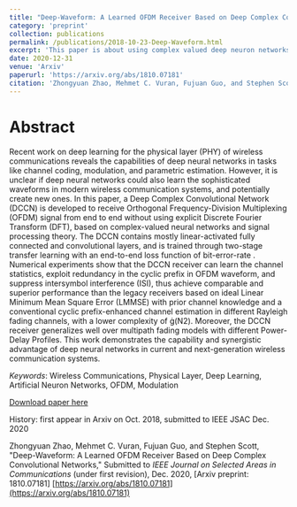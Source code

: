 ```yaml
---
title: "Deep-Waveform: A Learned OFDM Receiver Based on Deep Complex Convolutional Networks"
category: 'preprint'
collection: publications
permalink: /publications/2018-10-23-Deep-Waveform.html
excerpt: 'This paper is about using complex valued deep neuron networks to implement the lower physical layer of OFDM-based wireless communications. It demonstrates that complex neuron networks could learn the complex waveform used in modern wireless network, and outperforms analytical channel estimation approach in Rayleigh fading under certain conditions.'
date: 2020-12-31
venue: 'Arxiv'
paperurl: 'https://arxiv.org/abs/1810.07181'
citation: 'Zhongyuan Zhao, Mehmet C. Vuran, Fujuan Guo, and Stephen Scott, &quot;Deep-Waveform: A Learned OFDM Receiver Based on Deep Complex Convolutional Networks,&quot; Arxiv preprint: 1810.07181'
---
```

Abstract
===
Recent work on deep learning for the physical layer (PHY) of wireless communications reveals the capabilities of deep neural networks in tasks like channel coding, modulation, and parametric estimation. However, it is unclear if deep neural networks could also learn the sophisticated waveforms in modern wireless communication systems, and potentially create new ones. In this paper, a Deep Complex Convolutional Network (DCCN) is developed to receive Orthogonal Frequency-Division Multiplexing (OFDM) signal from end to end without using explicit Discrete Fourier Transform (DFT), based on complex-valued neural networks and signal processing theory. The DCCN contains mostly linear-activated fully connected and convolutional layers, and is trained through two-stage transfer learning with an end-to-end loss function of bit-error-rate . Numerical experiments show that the DCCN receiver can learn the channel statistics, exploit redundancy in the cyclic prefix in OFDM waveform, and suppress intersymbol interference (ISI), thus achieve comparable and superior performance than the legacy receivers based on ideal Linear Minimum Mean Square Error (LMMSE) with prior channel knowledge and a conventional cyclic prefix-enhanced channel estimation in different Rayleigh fading channels, with a lower complexity of (N2). Moreover, the DCCN receiver generalizes well over multipath fading models with different Power-Delay Profiles. This work demonstrates the capability and synergistic advantage of deep neural networks in current and next-generation wireless communication systems.

_Keywords_: Wireless Communications, Physical Layer, Deep Learning, Artificial Neuron Networks, OFDM, Modulation

[Download paper here](https://arxiv.org/pdf/1810.07181.pdf)

History: first appear in Arxiv on Oct. 2018, submitted to IEEE JSAC Dec. 2020

Zhongyuan Zhao, Mehmet C. Vuran, Fujuan Guo, and Stephen Scott, "Deep-Waveform: A Learned OFDM Receiver Based on Deep Complex Convolutional Networks," Submitted to <i>IEEE Journal on Selected Areas in Communications</i> (under first revision), Dec. 2020, [Arxiv preprint: 1810.07181] [https://arxiv.org/abs/1810.07181](https://arxiv.org/abs/1810.07181)